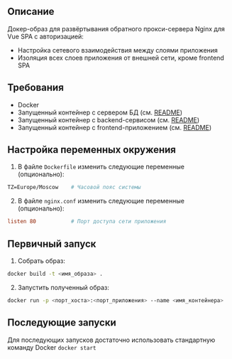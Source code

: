 ## Описание
Докер-образ для развёртывания обратного прокси-сервера Nginx для Vue SPA с авторизацией:
- Настройка сетевого взаимодействия между слоями приложения
- Изоляция всех слоев приложения от внешней сети, кроме frontend SPA

## Требования
- Docker
- Запущенный контейнер с сервером БД (см. [README](../db/README.md))
- Запущенный контейнер с backend-сервисом (см. [README](../backend/README.md))
- Запущенный контейнер с frontend-приложением (см. [README](../frontend/README.md))

## Настройка переменных окружения
1. В файле `Dockerfile` изменить следующие переменные (опционально):
```Dockerfile
TZ=Europe/Moscow    # Часовой пояс системы
```

2. В файле `nginx.conf` изменить следующие переменные (опционально):
```conf
listen 80           # Порт доступа сети приложения
```

## Первичный запуск
1. Собрать образ:
```bash
docker build -t <имя_образа> .
```
2. Запустить полученный образ:
```bash
docker run -p <порт_хоста>:<порт_приложения> --name <имя_контейнера>
```

## Последующие запуски
Для последующих запусков достаточно использовать стандартную команду Docker `docker start`